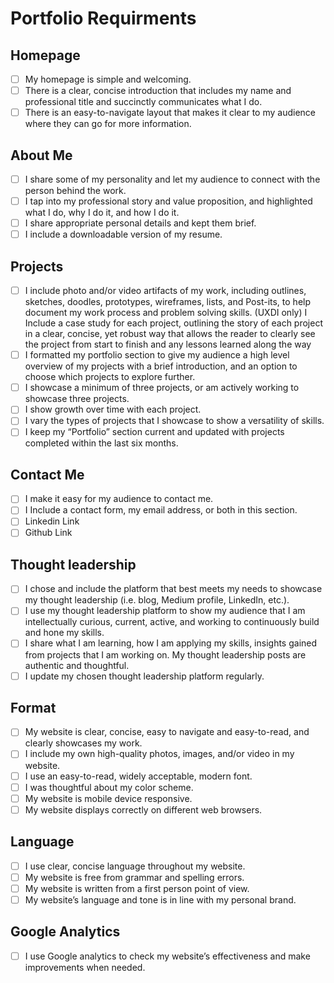 # Portfolio Requirments

## Homepage
- [ ] My homepage is simple and welcoming.
- [ ] There is a clear, concise introduction that includes my name and professional title and succinctly communicates what I do. 
- [ ] There is an easy-to-navigate layout that makes it clear to my audience where they can go for more information.

## About Me
- [ ] I share some of my personality and let my audience to connect with the person behind the work. 
- [ ] I tap into my professional story and value proposition, and highlighted what I do, why I do it, and how I do it. 
- [ ] I share appropriate personal details and kept them brief. 
- [ ] I include a downloadable version of my resume.

## Projects
- [ ] I include photo and/or video artifacts of my work, including outlines, sketches, doodles, prototypes, wireframes, lists, and Post-its, to help document my work process and problem solving skills. 
(UXDI only) I Include a case study for each project, outlining the story of each project in a clear, concise, yet robust way that allows the reader to clearly see the project from start to finish and any lessons learned along the way
- [ ] I formatted my portfolio section to give my audience a high level overview of my projects with a brief introduction, and an option to choose which projects to explore further.
- [ ] I showcase a minimum of three projects, or am actively working to showcase three projects.
- [ ] I show growth over time with each project.
- [ ] I vary the types of projects that I showcase to show a versatility of skills. 
- [ ] I keep my “Portfolio” section current and updated with projects completed within the last six months.

## Contact Me
- [ ] I make it easy for my audience to contact me. 
- [ ] I Include a contact form, my email address, or both in this section. 
- [ ] Linkedin Link
- [ ] Github Link

## Thought leadership
- [ ] I chose and include the platform that best meets my needs to showcase my thought leadership (i.e. blog, Medium profile, LinkedIn, etc.).
- [ ] I use my thought leadership platform to show my audience that I am intellectually curious, current, active, and working to continuously build and hone my skills.
- [ ] I share what I am learning, how I am applying my skills, insights gained from projects that I am working on.
My thought leadership posts are authentic and thoughtful.
- [ ] I update my chosen thought leadership platform regularly.

## Format
- [ ] My website is clear, concise, easy to navigate and easy-to-read, and clearly showcases my work.
- [ ] I include my own high-quality photos, images, and/or video in my website.
- [ ] I use an easy-to-read, widely acceptable, modern font. 
- [ ] I was thoughtful about my color scheme.
- [ ] My website is mobile device responsive.
- [ ] My website displays correctly on different web browsers.

## Language
- [ ] I use clear, concise language throughout my website.
- [ ] My website is free from grammar and spelling errors.
- [ ] My website is written from a first person point of view.
- [ ] My website’s language and tone is in line with my personal brand.

## Google Analytics
- [ ] I use Google analytics to check my website’s effectiveness and make improvements when needed.

